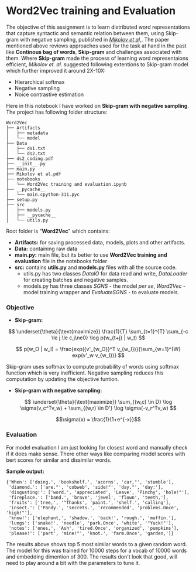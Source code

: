 # Word2Vec training and Evaluation

The objective of this assignment is to learn distributed word representations that capture syntactic and semantic relation between them, using Skip-gram with negative sampling, published in [_Mikolov et al,_](https://browse.arxiv.org/pdf/1310.4546.pdf). The paper mentioned above reviews approaches used for the task at hand in the past  like **Continous bag of words**, **Skip-gram** and challenges associated with them. Where **Skip-gram** made the process of learning word representaions efficient, _Mikolov et. al._ suggested following extentions to Skip-gram model which further improved it around 2X-10X:

- Hierarchical softmax
- Negative sampling
- Noice contrastive estimation

Here in this notebook I have worked on **Skip-gram with negative sampling**. The project has following folder structure:
```
Word2Vec
├── Artifacts
│   ├── metadata
│   └── model
├── Data
│   ├── ds1.txt
│   └── ds2.txt
├── ds2_coding.pdf
├── __init__.py
├── main.py
├── Mikolov et al.pdf
├── notebooks
│   └── Word2Vec training and evaluation.ipynb
├── __pycache__
│   └── main.cpython-311.pyc
├── setup.py
├── src
│   ├── models.py
│   ├── __pycache__
│   └── utils.py
```

Root folder is "**Word2Vec**" which contains:

- **Artifacts:** for saving processed data, models, plots and other artifacts.
- **Data:** containing raw data
- **main.py:** main file, but its better to use **Word2Vec training and evaluation** file in the notebooks folder
- **src:** contains **utils.py** and **models.py** files with all the source code.
    - utils.py has two classes _DataIO_ for data read and write, _DataLoader_ for creating batches and negative samples.
    - models.py has three classes _SGNS_ - the model _per se_, _Word2Vec_ - model training wrapper and _EvaluateSGNS_ - to evaluate models.

### Objective

- **Skip-gram:**

$$
\underset{\theta}{\text{maximize}} \frac{1}{T} \sum_{t=1}^{T} \sum_{-c \le j \le c,j\ne0} \log p(w_{t+j} | w_t)
$$

$$
p(w_O | w_I) = \frac{exp({v'_{w_O}}^T v_{w_I})}{\sum_{w=1}^{W} exp(v'_w v_{w_I})}
$$

Skip-gram uses softmax to compute probability of words using softmax function which is very inefficient. Negative sampling reduces this computation by updating the objective funtion. 

- **Skip-gram with negative sampling:**

$$
\underset{\theta}{\text{maximize}} \sum_{(w,c) \in D} \log \sigma(v_c^Tv_w) + \sum_{(w,r) \in D'} \log \sigma(-v_r^Tv_w)
$$

$$\sigma(x) = \frac{1}{1+e^{-x}}$$

### Evaluation

For model evaluation I am just looking for closest word and manually check if it does make sense. There other ways like comparing model scores with bert scores for similar and dissimilar words.

**Sample output:**
```
{'When': ['doing.', 'bookshelf.', 'acorns', 'car,"', 'stumble'],
 'diamond.': ['are."', 'cobweb', 'side!"', 'day."', 'day:'],
 'disgusting!': ['word.', 'appreciated', 'Leave', 'Pinchy', 'hole!"'],
 'fireplace.': ['band.', 'brave', 'jewel', 'flown', 'teeth,'],
 'fruits': ['tree,', '"Thanks', 'paint.', 'shelf.', 'calling'],
 'insect.': ['Pandy.', 'secrets.', 'recommended', 'problems.Once', 'high!"'],
 'know!': ['elephant,', 'shadow.', 'back!', 'rough.', 'muffin.'],
 'lungs': ['snake!', 'needle', 'park.Once', 'white', '"Yuck!"'],
 'notes': ['ones,', 'Ash', 'tired.Once', 'organized', 'pumpkins'],
 'please!': ['part', 'mine!"', 'knot.', 'farm.Once', 'garden,']}
```

The results above shows top 5 most similar words to a given random word. The model for this was trained for 10000 steps for a vocab of 10000 words and embedding dimention of 300. The results don't look that good, will need to play around a bit with the parameters to tune it.